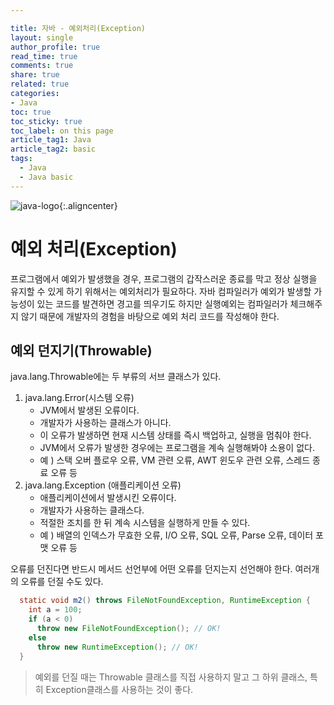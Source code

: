 ```yaml
---

title: 자바 - 예외처리(Exception)
layout: single
author_profile: true
read_time: true
comments: true
share: true
related: true
categories:
- Java
toc: true
toc_sticky: true
toc_label: on this page
article_tag1: Java
article_tag2: basic
tags:
  - Java
  - Java basic
---
```


![java-logo](https://user-images.githubusercontent.com/68311188/92201199-e4e6a200-eeb6-11ea-9f5b-76b79db3564f.png){:.aligncenter}

# 예외 처리(Exception)

프로그램에서 예외가 발생했을 경우, 프로그램의 갑작스러운 종료를 막고 정상 실행을 유지할 수 있게 하기 위해서는 예외처리가 필요하다. 자바 컴파일러가 예외가 발생할 가능성이 있는 코드를 발견하면 경고를 띄우기도 하지만 실행예외는 컴파일러가 체크해주지 않기 때문에 개발자의 경험을 바탕으로 예외 처리 코드를 작성해야 한다.

## 예외 던지기(Throwable)

java.lang.Throwable에는 두 부류의 서브 클래스가 있다.

1. java.lang.Error(시스템 오류)
   * JVM에서 발생된 오류이다.
   * 개발자가 사용하는 클래스가 아니다.
   * 이 오류가 발생하면 현재 시스템 상태를 즉시 백업하고, 실행을 멈춰야 한다.
   * JVM에서 오류가 발생한 경우에는 프로그램을 계속 실행해봐야 소용이 없다.
   * 예 ) 스택 오버 플로우 오류, VM 관련 오류, AWT 윈도우 관련 오류, 스레드 종료 오류 등
2. java.lang.Exception (애플리케이션 오류)
   * 애플리케이션에서 발생시킨 오류이다.
   * 개발자가 사용하는 클래스다.
   * 적절한 조치를 한 뒤 계속 시스템을 실행하게 만들 수 있다.
   * 예 ) 배열의 인덱스가 무효한 오류, I/O 오류, SQL 오류, Parse 오류, 데이터 포맷 오류 등



오류를 던진다면 반드시 메서드 선언부에 어떤 오류를 던지는지 선언해야 한다. 여러개의 오류를 던질 수도 있다.

```java
  static void m2() throws FileNotFoundException, RuntimeException {
    int a = 100;
    if (a < 0)
      throw new FileNotFoundException(); // OK!
    else
      throw new RuntimeException(); // OK!
  }
```

> 예외를 던질 때는 Throwable 클래스를 직접 사용하지 말고 그 하위 클래스, 특히 Exception클래스를 사용하는 것이 좋다.

